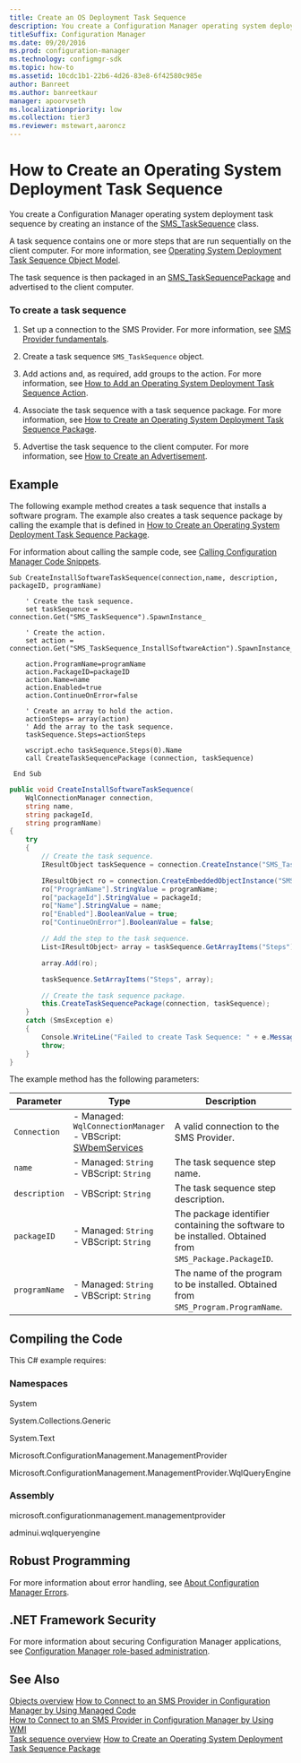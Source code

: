 ```yaml
---
title: Create an OS Deployment Task Sequence
description: You create a Configuration Manager operating system deployment task sequence by creating an instance of the SMS_TaskSequence class.
titleSuffix: Configuration Manager
ms.date: 09/20/2016
ms.prod: configuration-manager
ms.technology: configmgr-sdk
ms.topic: how-to
ms.assetid: 10cdc1b1-22b6-4d26-83e8-6f42580c985e
author: Banreet
ms.author: banreetkaur
manager: apoorvseth
ms.localizationpriority: low
ms.collection: tier3
ms.reviewer: mstewart,aaroncz 
---
```

# How to Create an Operating System Deployment Task Sequence
You create a Configuration Manager operating system deployment task sequence by creating an instance of the [SMS_TaskSequence](../../develop/reference/osd/sms_tasksequence-server-wmi-class.md) class.  

 A task sequence contains one or more steps that are run sequentially on the client computer. For more information, see [Operating System Deployment Task Sequence Object Model](../../develop/osd/operating-system-deployment-task-sequence-object-model.md).  

 The task sequence is then packaged in an [SMS_TaskSequencePackage](../../develop/reference/osd/sms_tasksequencepackage-server-wmi-class.md) and advertised to the client computer.  

### To create a task sequence  

1.  Set up a connection to the SMS Provider. For more information, see [SMS Provider fundamentals](../core/understand/sms-provider-fundamentals.md).  

2.  Create a task sequence `SMS_TaskSequence` object.  

3.  Add actions and, as required, add groups to the action. For more information, see [How to Add an Operating System Deployment Task Sequence Action](../../develop/osd/how-to-add-an-operating-system-deployment-task-sequence-action.md).  

4.  Associate the task sequence with a task sequence package. For more information, see [How to Create an Operating System Deployment Task Sequence Package](../../develop/osd/how-to-create-an-operating-system-deployment-task-sequence-package.md).  

5.  Advertise the task sequence to the client computer. For more information, see [How to Create an Advertisement](../../develop/core/servers/configure/how-to-create-an-advertisement.md).  

## Example  
 The following example method creates a task sequence that installs a software program. The example also creates a task sequence package by calling the example that is defined in [How to Create an Operating System Deployment Task Sequence Package](../../develop/osd/how-to-create-an-operating-system-deployment-task-sequence-package.md).  

 For information about calling the sample code, see [Calling Configuration Manager Code Snippets](../../develop/core/understand/calling-code-snippets.md).  

```vbs  
Sub CreateInstallSoftwareTaskSequence(connection,name, description, packageID, programName)  

    ' Create the task sequence.  
    set taskSequence = connection.Get("SMS_TaskSequence").SpawnInstance_  

    ' Create the action.  
    set action = connection.Get("SMS_TaskSequence_InstallSoftwareAction").SpawnInstance_  

    action.ProgramName=programName  
    action.PackageID=packageID  
    action.Name=name  
    action.Enabled=true  
    action.ContinueOnError=false  

    ' Create an array to hold the action.  
    actionSteps= array(action)  
    ' Add the array to the task sequence.  
    taskSequence.Steps=actionSteps  

    wscript.echo taskSequence.Steps(0).Name  
    call CreateTaskSequencePackage (connection, taskSequence)  

 End Sub  
```  

```c#  
public void CreateInstallSoftwareTaskSequence(  
    WqlConnectionManager connection,   
    string name,   
    string packageId,   
    string programName)  
{  
    try  
    {  
        // Create the task sequence.  
        IResultObject taskSequence = connection.CreateInstance("SMS_TaskSequence");  

        IResultObject ro = connection.CreateEmbeddedObjectInstance("SMS_TaskSequence_InstallSoftwareAction");  
        ro["ProgramName"].StringValue = programName;  
        ro["packageId"].StringValue = packageId;  
        ro["Name"].StringValue = name;  
        ro["Enabled"].BooleanValue = true;  
        ro["ContinueOnError"].BooleanValue = false;  

        // Add the step to the task sequence.  
        List<IResultObject> array = taskSequence.GetArrayItems("Steps");  

        array.Add(ro);  

        taskSequence.SetArrayItems("Steps", array);  

        // Create the task sequence package.  
        this.CreateTaskSequencePackage(connection, taskSequence);  
    }  
    catch (SmsException e)  
    {  
        Console.WriteLine("Failed to create Task Sequence: " + e.Message);  
        throw;  
    }  
}  
```  

 The example method has the following parameters:  

|Parameter|Type|Description|  
|---------------|----------|-----------------|  
|`Connection`|-   Managed: `WqlConnectionManager`<br />-   VBScript: [SWbemServices](/windows/win32/wmisdk/swbemservices)|A valid connection to the SMS Provider.|  
|`name`|-   Managed: `String`<br />-   VBScript:  `String`|The task sequence step name.|  
|`description`|-   VBScript:  `String`|The task sequence step description.|  
|`packageID`|-   Managed: `String`<br />-   VBScript:  `String`|The package identifier containing the software to be installed. Obtained from `SMS_Package.PackageID`.|  
|`programName`|-   Managed: `String`<br />-   VBScript:  `String`|The name of the program to be installed. Obtained from `SMS_Program.ProgramName`.|  

## Compiling the Code  
 This C# example requires:  

### Namespaces  
 System  

 System.Collections.Generic  

 System.Text  

 Microsoft.ConfigurationManagement.ManagementProvider  

 Microsoft.ConfigurationManagement.ManagementProvider.WqlQueryEngine  

### Assembly  
 microsoft.configurationmanagement.managementprovider  

 adminui.wqlqueryengine  

## Robust Programming  
 For more information about error handling, see [About Configuration Manager Errors](../../develop/core/understand/about-configuration-manager-errors.md).  

## .NET Framework Security  
 For more information about securing Configuration Manager applications, see [Configuration Manager role-based administration](../../develop/core/servers/configure/role-based-administration.md).  

## See Also  
 [Objects overview](../core/understand/configuration-manager-objects-overview.md)
 [How to Connect to an SMS Provider in Configuration Manager by Using Managed Code](../../develop/core/understand/how-to-connect-to-an-sms-provider-by-using-managed-code.md)   
 [How to Connect to an SMS Provider in Configuration Manager  by Using WMI](../../develop/core/understand/how-to-connect-to-an-sms-provider-in-configuration-manager-by-using-wmi.md)   
 [Task sequence overview](operating-system-deployment-task-sequences-overview.md)
 [How to Create an Operating System Deployment Task Sequence Package](../../develop/osd/how-to-create-an-operating-system-deployment-task-sequence-package.md)
